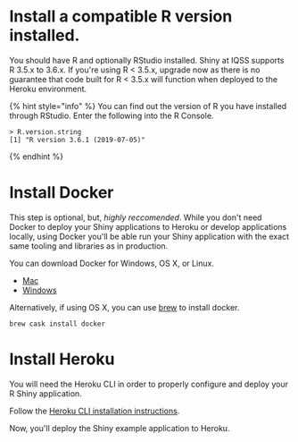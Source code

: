 # Install a compatible R version installed.
You should have R and optionally RStudio installed. Shiny at IQSS
supports R 3.5.x to 3.6.x. If you're using R < 3.5.x, upgrade now
as there is no guarantee that code built for R < 3.5.x will function
when deployed to the Heroku environment.

{% hint style="info" %}
You can find out the version of R you have installed through RStudio.
Enter the following into the R Console.
```
> R.version.string
[1] "R version 3.6.1 (2019-07-05)"
```
{% endhint %}

# Install Docker
This step is optional, but, *highly reccomended*. While you don't need Docker to deploy your Shiny applications to Heroku or develop applications locally, using Docker you'll be able run your Shiny application with the exact same tooling and libraries as in production.

You can download Docker for Windows, OS X, or Linux. 
- [Mac](https://docs.docker.com/docker-for-mac/install/)
- [Windows](https://docs.docker.com/docker-for-windows/install/)

Alternatively, if using OS X, you can use [brew](https://brew.sh/) to install docker.

```brew cask install docker```

# Install Heroku
You will need the Heroku CLI in order to properly configure and deploy your R Shiny application. 

Follow the [Heroku CLI installation instructions](https://devcenter.heroku.com/articles/heroku-cli#download-and-install).

Now, you'll deploy the Shiny example application to Heroku.